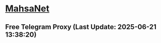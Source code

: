 
# [MahsaNet](https://t.me/mahsa_net)
## Free Telegram Proxy (Last Update: 2025-06-21 13:38:20)

    